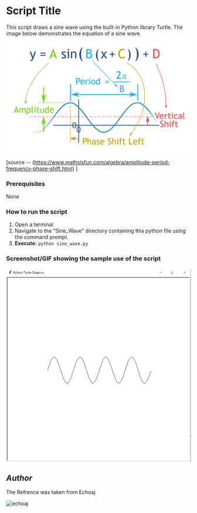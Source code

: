 # Script Title
This script draws a sine wave using the built-in Python library Turtle.
The image below demonstrates the equation of a sine wave.

  ![Screenshot of the sine wave equation](equation.PNG)
  
   [source -- (https://www.mathsisfun.com/algebra/amplitude-period-frequency-phase-shift.html) ]

### Prerequisites
None

### How to run the script
1) Open a terminal
2) Navigate to the "Sine_Wave" directory containing this python file using the command prompt.
3) **Execute:** `python sine_wave.py`

### Screenshot/GIF showing the sample use of the script

   ![Screenshot of the sine_wave.py file](screenshot.PNG)


## *Author*
The Refrence was taken from Echoaj
                
![echoaj](https://github.com/echoaj)

